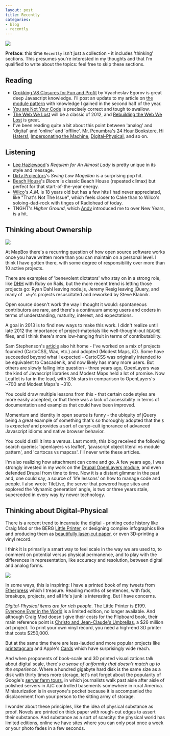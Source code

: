 ```yaml
---
layout: post
title: Recently
categories:
- blog
- recently
---
```


![](http://farm9.staticflickr.com/8074/8314996991_8d6eda72a8_b.jpg)

**Preface**: this time `Recently` isn't just a collection - it
includes 'thinking' sections. This presumes you're interested in my thoughts
and that I'm qualified to write about the topics: feel free to skip these sections.

## Reading

* [Grokking V8 Closures for Fun and Profit](http://mrale.ph/blog/2012/09/23/grokking-v8-closures-for-fun.html) by
  Vyacheslav Egorov is great deep Javascript knowledge. I'll post an update to my
  article on [the module pattern](http://macwright.org/2012/06/04/the-module-pattern.html) with
  knowledge I gained in the second half of the year.
* [You are Not Your Code](http://sstephenson.us/posts/you-are-not-your-code) is
  precisely correct and tough to swallow.
* [The Web We Lost](http://dashes.com/anil/2012/12/the-web-we-lost.html) will
  be a classic of 2012, and [Rebuilding the Web We Lost](http://dashes.com/anil/2012/12/rebuilding-the-web-we-lost.html) is
  great.
* I've been reading quite a bit about this point between 'analog' and 'digital'
  and 'online' and 'offline'. [Mr. Penumbra's 24 Hour Bookstore](http://www.robinsloan.com/penumbra/short-story/),
  [Hi Haters!](http://thenewinquiry.com/essays/hi-haters/), [Impersonating the Machine](http://booktwo.org/notebook/impersonating-the-machine/),
  [Digital-Physical](http://craigmod.com/journal/digital_physical/), and so on.

## Listening

* [Lee Hazlewood](http://www.leehazlewoodmusic.com/)'s _Requiem for An Almost Lady_
  is pretty unique in its style and message.
* [Dirty Projectors](http://dirtyprojectors.net/)'s _Swing Low Magellan_ is
  a surprising pop hit.
* [Beach House](http://www.beachhousebaltimore.com/)'s _Bloom_ is classic Beach
  House (repeated climax) but perfect for that start-of-the-year energy.
* [Wilco](http://wilcoworld.net/)'s _A.M._ is 18 years old but has a few hits
  I had never appreciated, like "That's Not The Issue", which feels closer
  to Cake than to Wilco's soloing-dad-rock with tinges of Radiohead of today.
* TNGHT's _Higher Ground_, which [Andy](http://massivesaxophone.tumblr.com/)
  introduced me to over New Years, is a hit.

## Thinking about Ownership

![](http://farm9.staticflickr.com/8071/8300889452_e4a96736d5_b.jpg)

At MapBox there's a recurring question of how open source software works
once you have written more than you can maintain on a personal level. I think
I have gotten there, with some degree of responsibility over more than
10 active projects.

There are examples of 'benevolent dictators' who stay on in a strong role, like
[DHH](http://david.heinemeierhansson.com/2012/rails-is-omakase.html) with
Ruby on Rails, but the more recent trend is letting those projects go: Ryan
Dahl leaving node.js, Jeremy Resig leaving jQuery, and many of `_why`'s projects
resuscitated and reworked by Steve Klabnik.

Open source doesn't work the way I thought it would:
spontaneous contributors are rare, and there's a continuum among
users and coders in terms of understanding, maturity, interest, and expectations.

A goal in 2013 is to find new ways to make this work. I didn't realize until
late 2012 the importance of project-materials like well-thought-out `README`
files, and I think there's more low-hanging fruit in terms of contributability.

Sam Stephenson's [article](http://sstephenson.us/posts/you-are-not-your-code) also
hit home - I've worked on a mix of projects founded (CartoCSS, Wax, etc.) and adopted
(Modest Maps, iD). Some have succeeded beyond what I expected - CartoCSS was
originally intended to be equivalent to Cascadenik, and now likely has many more
users. But others are slowly falling into question - three years ago, OpenLayers
was the kind of Javascript libraries and Modest Maps held a lot of promise.
Now Leaflet is far in the lead, with 3.5k stars in comparison to OpenLayers's
~700 and Modest Maps's ~310.

You could draw multiple lessons from this -
that certain code styles are more easily accepted, or that there was a lack
of accessibility in terms of documentation and examples that could have been
improved.

Momentum and identity in open source is funny - the ubiquity
of jQuery being a great example of something that's so thoroughly adopted
that the `$` is _expected_ and provides a sort of cargo-cult ignorance of
advanced Javascript idioms and native browser behavior.

You could distill it into a versus. Last month, this blog
received the following search queries: 'openlayers vs leaflet',
'javascript object literal vs module pattern', and 'cartocss vs mapcss'.
I'll never write these articles.

I'm also realizing how attachment can come and go. A few years ago, I was
strongly invested in my work on the [Drupal OpenLayers module](http://drupal.org/project/openlayers),
and even defended Drupal from time to time. Now it is a distant glimmer
in the past and, one could say, a source of 'life lessons' on how to
manage code and people. I also wrote TileLive, the server that powered huge sites
and explored the 'dynamic generation' angle, is two or three years stale,
superceded in every way by newer technology.

## Thinking about Digital-Physical

There is a recent trend to incarnate the digital - printing
code history like Craig Mod or the BERG [Little Printer](http://bergcloud.com/littleprinter/),
or designing complex infographics like and producing them as [beautifully
laser-cut paper](http://theluxuryofprotest.com/Everyone_Ever_in_the_World.html),
or even 3D-printing a vinyl record.

I think it is primarily a smart way to feel scale in the way we are used to, to
comment on potential versus physical permanence, and to play with the differences
in representation, like accuracy and resolution, between digital and analog forms.

![](http://farm7.staticflickr.com/6058/6422933833_e3e45c5e39_b.jpg)

In some ways, this is inspiring: I have a printed book of my tweets from
[Etherpress](http://www.ether-press.com/) which I treasure.
Reading months of sentences, with fads, breakups,
projects, and all life's junk is interesting. But I have concerns.

_Digital-Physical items are for rich people_. The Little Printer is £199.
[Everyone Ever in the World](http://theluxuryofprotest.com/Everyone_Ever_in_the_World.html) is a limited edition, no longer available.
And although Craig Mod doesn't give their costs for the Flipboard book,
their main reference point is [Christo and Jean-Claude's Umbrellas](http://christojeanneclaude.net/projects/the-umbrellas),
a $26 million
art project. To print your own vinyl record, you need a high-end 3D printer
that costs $250,000.

But at the same time there are less-lauded and more popular projects like
[printstagr.am](http://printstagr.am/) and Apple's [Cards](http://www.apple.com/apps/cards/)
which have surprisingly wide reach.

And when proponents of book-scale and 3D printed visualizations talk about
digital scale, there's _a sense of uniformity that doesn't match up to the
experience_. Where a hundred gigabyte hard disk is the same size as
a disk with thirty times more storage, let's not forget about the popularity
of Google's [server farm tours](http://www.dailymail.co.uk/sciencetech/article-2219188/Inside-Google-pictures-gives-look-8-vast-data-centres.html),
in which journalists walk past aisle after
aisle of polished servers in A/C controlled basements somewhere in rural
America. Miniaturization is in everyone's pocket because it is
accompanied the displacement from your person to the sitting army of storage.

I wonder about these principles, like the idea of physical substance as proof.
Novels are printed on thick paper with rough-cut edges to assert their
substance. And substance as a sort of scarcity: the physical world has limited
editions, online we have sites where you can only post once a week or your
photo fades in a few seconds.
